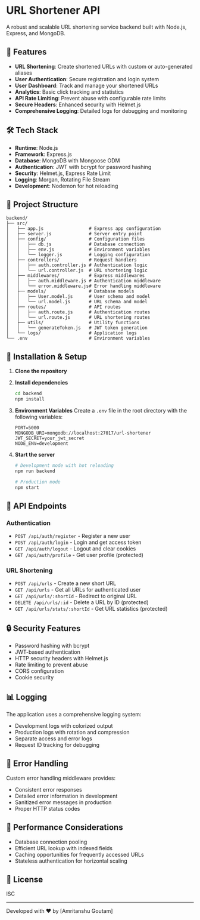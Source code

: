 # URL Shortener API

A robust and scalable URL shortening service backend built with Node.js, Express, and MongoDB.

## 🚀 Features

- **URL Shortening**: Create shortened URLs with custom or auto-generated aliases
- **User Authentication**: Secure registration and login system
- **User Dashboard**: Track and manage your shortened URLs
- **Analytics**: Basic click tracking and statistics
- **API Rate Limiting**: Prevent abuse with configurable rate limits
- **Secure Headers**: Enhanced security with Helmet.js
- **Comprehensive Logging**: Detailed logs for debugging and monitoring

## 🛠️ Tech Stack

- **Runtime**: Node.js
- **Framework**: Express.js
- **Database**: MongoDB with Mongoose ODM
- **Authentication**: JWT with bcrypt for password hashing
- **Security**: Helmet.js, Express Rate Limit
- **Logging**: Morgan, Rotating File Stream
- **Development**: Nodemon for hot reloading

## 📁 Project Structure

```
backend/
├── src/
│   ├── app.js                 # Express app configuration
│   ├── server.js              # Server entry point
│   ├── config/                # Configuration files
│   │   ├── db.js              # Database connection
│   │   ├── env.js             # Environment variables
│   │   └── logger.js          # Logging configuration
│   ├── controllers/           # Request handlers
│   │   ├── auth.controller.js # Authentication logic
│   │   └── url.controller.js  # URL shortening logic
│   ├── middlewares/           # Express middlewares
│   │   ├── auth.middleware.js # Authentication middleware
│   │   └── error.middleware.js# Error handling middleware
│   ├── models/                # Database models
│   │   ├── User.model.js      # User schema and model
│   │   └── url.model.js       # URL schema and model
│   ├── routes/                # API routes
│   │   ├── auth.route.js      # Authentication routes
│   │   └── url.route.js       # URL shortening routes
│   ├── utils/                 # Utility functions
│   │   └── generateToken.js   # JWT token generation
│   └── logs/                  # Application logs
└── .env                       # Environment variables
```

## 🔧 Installation & Setup

1. **Clone the repository**

2. **Install dependencies**
   ```bash
   cd backend
   npm install
   ```

3. **Environment Variables**
   Create a `.env` file in the root directory with the following variables:
   ```
   PORT=5000
   MONGODB_URI=mongodb://localhost:27017/url-shortener
   JWT_SECRET=your_jwt_secret
   NODE_ENV=development
   ```

4. **Start the server**
   ```bash
   # Development mode with hot reloading
   npm run backend
   
   # Production mode
   npm start
   ```

## 🔌 API Endpoints

### Authentication
- `POST /api/auth/register` - Register a new user
- `POST /api/auth/login` - Login and get access token
- `GET /api/auth/logout` - Logout and clear cookies
- `GET /api/auth/profile` - Get user profile (protected)

### URL Shortening
- `POST /api/urls` - Create a new short URL
- `GET /api/urls` - Get all URLs for authenticated user
- `GET /api/urls/:shortId` - Redirect to original URL
- `DELETE /api/urls/:id` - Delete a URL by ID (protected)
- `GET /api/urls/stats/:shortId` - Get URL statistics (protected)

## 🔒 Security Features

- Password hashing with bcrypt
- JWT-based authentication
- HTTP security headers with Helmet.js
- Rate limiting to prevent abuse
- CORS configuration
- Cookie security

## 📊 Logging

The application uses a comprehensive logging system:
- Development logs with colorized output
- Production logs with rotation and compression
- Separate access and error logs
- Request ID tracking for debugging

## 🧪 Error Handling

Custom error handling middleware provides:
- Consistent error responses
- Detailed error information in development
- Sanitized error messages in production
- Proper HTTP status codes

## 🚀 Performance Considerations

- Database connection pooling
- Efficient URL lookup with indexed fields
- Caching opportunities for frequently accessed URLs
- Stateless authentication for horizontal scaling

## 📝 License

ISC

---

Developed with ❤️ by [Amritanshu Goutam]
